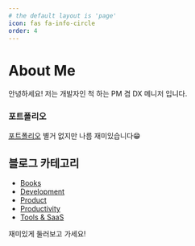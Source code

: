 ```yaml
---
# the default layout is 'page'
icon: fas fa-info-circle
order: 4
---
```


# About Me

안녕하세요! 저는 개발자인 척 하는 PM 겸 DX 메니저 입니다.

### 포트폴리오
[포트폴리오](../portfolio) 별거 없지만 나름 재미있습니다😁

## 블로그 카테고리

- [Books](../categories/Books)
- [Development](../categories/Development)
- [Product](../categories/Product)
- [Productivity](../categories/Productivity)
- [Tools & SaaS](../categories/tools-saas)

재미있게 둘러보고 가세요!

<!-- > Add Markdown syntax content to file `_tabs/about.md`{: .filepath } and it will show up on this page.
{: .prompt-tip } -->
